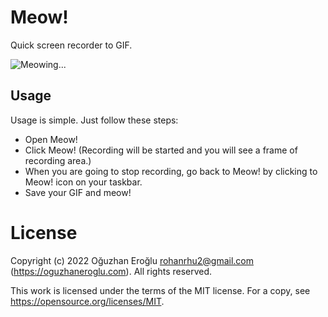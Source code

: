 # Meow!
Quick screen recorder to GIF.

<img src="./assets/ss.gif" alt="Meowing..." />

## Usage
Usage is simple. Just follow these steps:
* Open Meow!
* Click Meow! (Recording will be started and you will see a frame of recording area.)
* When you are going to stop recording, go back to Meow! by clicking to Meow! icon on your taskbar.
* Save your GIF and meow!

# License
Copyright (c) 2022 Oğuzhan Eroğlu rohanrhu2@gmail.com (https://oguzhaneroglu.com). All rights reserved.

This work is licensed under the terms of the MIT license.
For a copy, see https://opensource.org/licenses/MIT.